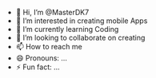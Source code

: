 - 👋 Hi, I’m @MasterDK7
- 👀 I’m interested in creating mobile Apps 
- 🌱 I’m currently learning Coding 
- 💞️ I’m looking to collaborate on creating 
- 📫 How to reach me 
- 😄 Pronouns: ...
- ⚡ Fun fact: ...

<!---
MasterDK7/MasterDK7 is a ✨ special ✨ repository because its `README.md` (this file) appears on your GitHub profile.
You can click the Preview link to take a look at your changes.
